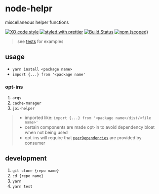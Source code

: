 # node-helpr

miscellaneous helper functions

[![XO code style](https://img.shields.io/badge/code_style-XO-5ed9c7.svg)](https://github.com/sindresorhus/xo)
[![styled with prettier](https://img.shields.io/badge/styled_with-prettier-ff69b4.svg)](https://github.com/prettier/prettier)
[![Build Status](https://travis-ci.org/the-watchmen/node-helpr.svg?branch=master)](https://travis-ci.org/the-watchmen/node-helpr)
[![npm (scoped)](https://img.shields.io/npm/v/@watchmen/helpr.svg)](https://img.shields.io/npm/v/@watchmen/helpr.svg)

> see [tests](test) for examples

## usage

* `yarn install <package name>`
* `import {...} from '<package name'`

### opt-ins

1. `args`
1. `cache-manager`
1. `joi-helper`

> * imported like: `import {...} from '<package name>/dist/<file name>'`
> * certain components are made opt-in to avoid dependency bloat when not being used
> * opt-ins will require that [`peerDependencies`](https://docs.npmjs.com/files/package.json#peerdependencies) are provided by consumer

## development

1. `git clone {repo name}`
1. `cd {repo name}`
1. `yarn`
1. `yarn test`
